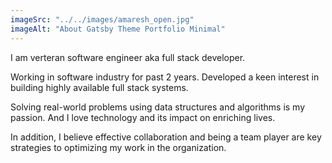 ```yaml
---
imageSrc: "../../images/amaresh_open.jpg"
imageAlt: "About Gatsby Theme Portfolio Minimal"
---
```


I am verteran software engineer aka full stack developer.

Working in software industry for past 2 years. Developed a keen interest in building highly available full stack systems.

Solving real-world problems using data structures and algorithms is my passion. And I love technology and its impact on enriching lives. 

In addition, I believe effective collaboration and being a team player are key strategies to optimizing my
work in the organization.
